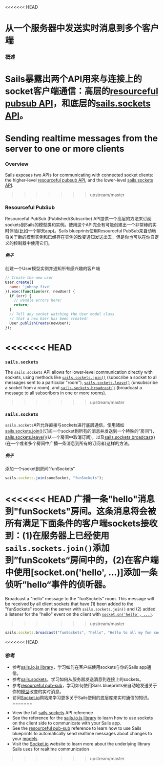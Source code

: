 <<<<<<< HEAD
# 从一个服务器中发送实时消息到多个客户端
### 概述
Sails暴露出两个API用来与连接上的socket客户端通信：高层的[resourceful pubsub API](http://sailsjs.org/documentation/reference/web-sockets/resourceful-pub-sub)，和底层的[sails.sockets API](http://sailsjs.org/documentation/reference/web-sockets/sails-sockets)。
=======
# Sending realtime messages from the server to one or more clients

### Overview

Sails exposes two APIs for communicating with connected socket clients: the higher-level [resourceful pubsub API](http://sailsjs.com/documentation/reference/web-sockets/resourceful-pub-sub), and the lower-level [sails.sockets API](http://sailsjs.com/documentation/reference/web-sockets/sails-sockets).
>>>>>>> upstream/master

### Resourceful PubSub
Resourceful PubSub (Published/Subscribe) API提供一个高层的方法来订阅sockets到Sails的模型类和实例。使用这个API完全有可能创建出一个非常棒的实时体验(比如一个聊天app)。Sails blueprints使用Resourceful PubSub来自动地将关于新的模型实例和已经存在实例的改变通知发送出去，但是你也可以在你自定义的控制器中使用它们。

##### 例子
创建一个User模型实例并通知所有感兴趣的客户端

```javascript
// Create the new user
User.create({
  name: 'johnny five'
}).exec(function(err, newUser) {
  if (err) {
    // Handle errors here!
    return;
  }
  // Tell any socket watching the User model class
  // that a new User has been created!
  User.publishCreate(newUser);
});
```

<<<<<<< HEAD
=======
### `sails.sockets`

The `sails.sockets` API allows for lower-level communication directly with sockets, using methods like [`sails.sockets.join()`](http://sailsjs.com/documentation/reference/web-sockets/sails-sockets/sails-sockets-join) (subscribe a socket to all messages sent to a particular "room"), [`sails.sockets.leave()`](http://sailsjs.com/documentation/reference/web-sockets/sails-sockets/sails-sockets-leave) (unsubscribe a socket from a room), and [`sails.sockets.broadcast()`](http://sailsjs.com/documentation/reference/web-sockets/sails-sockets/sails-sockets-broadcast) (broadcast a message to all subscribers in one or more rooms).
>>>>>>> upstream/master

### `sails.sockets`
`sails.sockets`API允许直接与sockets进行底层通信，使用诸如[sails.sockets.join()](http://sailsjs.org/documentation/reference/web-sockets/sails-sockets/sails-sockets-join)(订阅一个socket到所有的消息并发送到一个特殊的”房间“)，[sails.sockets.leave()](http://sailsjs.org/documentation/reference/web-sockets/sails-sockets/sails-sockets-leave)(从一个房间中取消订阅)，以及[sails.sockets.broadcast()](http://sailsjs.org/documentation/reference/web-sockets/sails-sockets/sails-sockets-broadcast)(在一个或者多个房间中广播一条消息到所有的订阅者)这样的方法。

##### 例子
添加一个socket到房间”funSockets“

```javascript
sails.sockets.join(someSocket, "funSockets");
```

<<<<<<< HEAD
广播一条"hello"消息到"funSockets"房间。这条消息将会被所有满足下面条件的客户端sockets接收到：(1)在服务器上已经使用`sails.sockets.join()`添加到”funScokets“房间中的，(2)在客户端中使用[socket.on('hello', ...)]添加一条侦听”hello“事件的侦听器。
=======
Broadcast a "hello" message to the "funSockets" room.  This message will be received by all client sockets that have (1) been added to the "funSockets" room on the server with `sails.sockets.join()` and (2) added a listener for the "hello" event on the client with [`socket.on('hello', ...)`](http://sailsjs.com/documentation/reference/web-sockets/socket-client/io-socket-on).
>>>>>>> upstream/master

```javascript
sails.sockets.broadcast("funSockets", "hello", "Hello to all my fun sockets!");
```


<<<<<<< HEAD
### 参考
+ 参考[sails.io.js library](http://sailsjs.org/documentation/reference/web-sockets/socket-client/io-socket-on)，学习如何在客户端使用sockets与你的Sails app通信。
+ 参考[sails.sockets](http://sailsjs.org/documentation/reference/web-sockets/sails-sockets)，学习如何从服务器发送消息到连接上的sockets。
+ 参考[resourceful pub-sub](http://sailsjs.org/documentation/reference/web-sockets/resourceful-pub-sub)，学习如何使用Sails blueprints来自动地发送关于你的[模型](http://sailsjs.org/documentation/concepts/models-and-orm/models)改变的实时消息。
+ 访问[Socket.io](http://socket.io/)网站来学习更多关于Sails使用的底层库来实时通信的知识。
=======
* View the full [sails.sockets](http://sailsjs.com/documentation/reference/web-sockets/sails-sockets) API reference
* See the reference for the [sails.io.js library](http://sailsjs.com/documentation/reference/web-sockets/socket-client) to learn how to use sockets on the client side to communicate with your Sails app.
* See the [resourceful pub-sub](http://sailsjs.com/documentation/reference/web-sockets/resourceful-pub-sub) reference to learn how to use Sails blueprints to automatically send realtime messages about changes to your [models](http://sailsjs.com/documentation/concepts/models-and-orm/models).
* Visit the [Socket.io](http://socket.io) website to learn more about the underlying library Sails uses for realtime communication
>>>>>>> upstream/master

<docmeta name="displayName" value="On the server">
